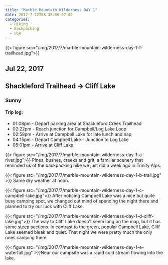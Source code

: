 ```yaml
---
title: "Marble Mountain Wilderness DAY 1"
date: 2017-7-22T08:32:06-07:00
categories:
  - Hiking
  - Backpacking
  - USA
---
```

{{< figure src="/img/2017/7/marble-mountain-wilderness-day-1-f-trailhead.jpg">}}
## Jul 22, 2017
## Shackleford Trailhead -> Cliff Lake
### Sunny

#### Trip log:

* 01:08pm - Depart parking area at Shackleford Creek Trailhead
* 02:22pm - Reach junction for Campbell/Log Lake Loop
* 02:58pm - Arrive at Campbell Lake for late lunch and nap
* 04:15pm - Depart Campbell Lake - Junction to Log Lake
* 05:01pm - Arrive at Cliff Lake

<!--more-->

{{< figure src="/img/2017/7/marble-mountain-wilderness-day-1-a-river.jpg">}}
Pines, bushes, creeks and grit, a familiar scenery that reminded us of the backpacking hike we just did a week ago in Trinity Alps.

{{< figure src="/img/2017/7/marble-mountain-wilderness-day-1-b-trail.jpg" >}}
Same dry weather at noon.

{{< figure src="/img/2017/7/marble-mountain-wilderness-day-1-c-campbell-lake.jpg">}}
After noticing Campbell Lake was a nice but quite busy camping spot, we changed out mind of spending the night there and planned to try our luck with Cliff Lake.

{{< figure src="/img/2017/7/marble-mountain-wilderness-day-1-d-cliff-lake.jpg">}}
The way to Cliff Lake doesn't seem long on the map, but it has some steep sections. In contrast to the green, popular Campbell Lake, Cliff Lake seemed bleak and quiet. That night we were pretty much the only ones camping there.

{{< figure src="/img/2017/7/marble-mountain-wilderness-day-1-e-waterfall.jpg" >}}Near our campsite was a rapid cold stream flowing into the lake.
